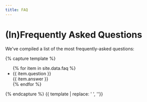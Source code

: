 ```yaml
---
title: FAQ
---
```


# (In)Frequently Asked Questions

We've compiled a list of the most frequently-asked questions:

{% capture template %}

<ul class="collapsible questions">
{% for item in site.data.faq %}
  <li>
    <div class="collapsible-header">
      <i class="material-icons drop-down"></i>
{{ item.question }}
    </div>
    <div class="collapsible-body">
{{ item.answer }}
    </div>
  </li>
{% endfor %}
</ul>

{% endcapture %}
{{ template | replace: '    ', ''}}
